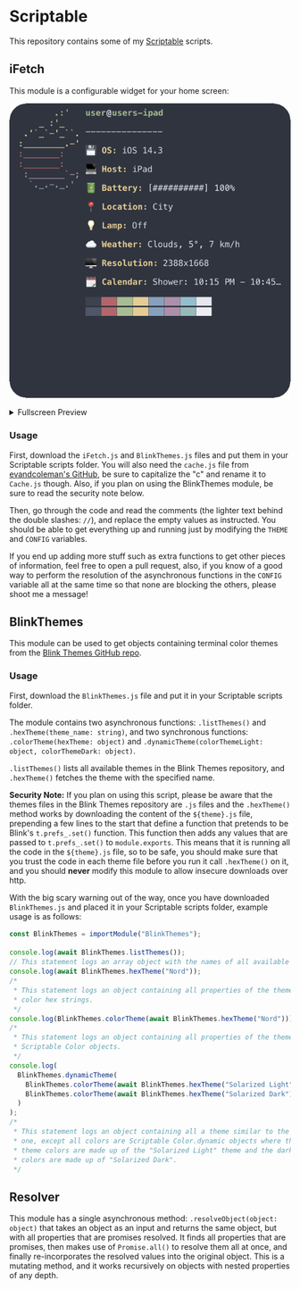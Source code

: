 # Scriptable

This repository contains some of my [Scriptable](https://scriptable.app/) scripts.

## iFetch

This module is a configurable widget for your home screen:

![iFetch Preview](./images/ifetch-preview.png)

<details>
<summary> Fullscreen Preview </summary>

![Fullscreen iFetch Preview](./images/fullscreen-ifetch-preview.png)

</details>

### Usage

First, download the `iFetch.js` and `BlinkThemes.js` files and put them in your
Scriptable scripts folder. You will also need the `cache.js` file from
[evandcoleman's GitHub](https://github.com/evandcoleman/scriptable/blob/main/scripts/cache.js),
be sure to capitalize the "c" and rename it to `Cache.js` though. Also, if you
plan on using the BlinkThemes module, be sure to read the security note below.

Then, go through the code and read the comments (the lighter text behind the
double slashes: `//`), and replace the empty values as instructed. You should be
able to get everything up and running just by modifying the `THEME` and `CONFIG`
variables.

If you end up adding more stuff such as extra functions to get other pieces of
information, feel free to open a pull request, also, if you know of a good way to
perform the resolution of the asynchronous functions in the `CONFIG` variable
all at the same time so that none are blocking the others, please shoot me a
message!

## BlinkThemes

This module can be used to get objects containing terminal color themes from the
[Blink Themes GitHub repo](https://github.com/blinksh/themes/).

### Usage

First, download the `BlinkThemes.js` file and put it in your Scriptable scripts
folder.

The module contains two asynchronous functions: `.listThemes()` and
`.hexTheme(theme_name: string)`, and two synchronous functions:
`.colorTheme(hexTheme: object)` and
`.dynamicTheme(colorThemeLight: object, colorThemeDark: object)`.

`.listThemes()` lists all available themes in the Blink Themes repository, and
`.hexTheme()` fetches the theme with the specified name.

**Security Note:** If you plan on using this script, please be aware that the
themes files in the Blink Themes repository are `.js` files and the
`.hexTheme()` method works by downloading the content of the `${theme}.js` file,
prepending a few lines to the start that define a function that pretends to be
Blink's `t.prefs_.set()` function. This function then adds any values that are
passed to `t.prefs_.set()` to `module.exports`. This means that it is running
all the code in the `${theme}.js` file, so to be safe, you should make sure that
you trust the code in each theme file before you run it call `.hexTheme()` on
it, and you should **never** modify this module to allow insecure downloads over
http.

With the big scary warning out of the way, once you have downloaded
`BlinkThemes.js` and placed it in your Scriptable scripts folder, example usage
is as follows:

```javascript
const BlinkThemes = importModule("BlinkThemes");

console.log(await BlinkThemes.listThemes());
// This statement logs an array object with the names of all available themes.
console.log(await BlinkThemes.hexTheme("Nord"));
/*
 * This statement logs an object containing all properties of the theme as
 * color hex strings.
 */
console.log(BlinkThemes.colorTheme(await BlinkThemes.hexTheme("Nord")));
/*
 * This statement logs an object containing all properties of the theme as
 * Scriptable Color objects.
 */
console.log(
  BlinkThemes.dynamicTheme(
    BlinkThemes.colorTheme(await BlinkThemes.hexTheme("Solarized Light")),
    BlinkThemes.colorTheme(await BlinkThemes.hexTheme("Solarized Dark"))
  )
);
/*
 * This statement logs an object containing all a theme similar to the previous
 * one, except all colors are Scriptable Color.dynamic objects where the light
 * theme colors are made up of the "Solarized Light" theme and the dark theme
 * colors are made up of "Solarized Dark".
 */
```

## Resolver

This module has a single asynchronous method: `.resolveObject(object: object)`
that takes an object as an input and returns the same object, but with all
properties that are promises resolved. It finds all properties that are
promises, then makes use of `Promise.all()` to resolve them all at once, and
finally re-incorporates the resolved values into the original object. This
is a mutating method, and it works recursively on objects with nested properties
of any depth.
